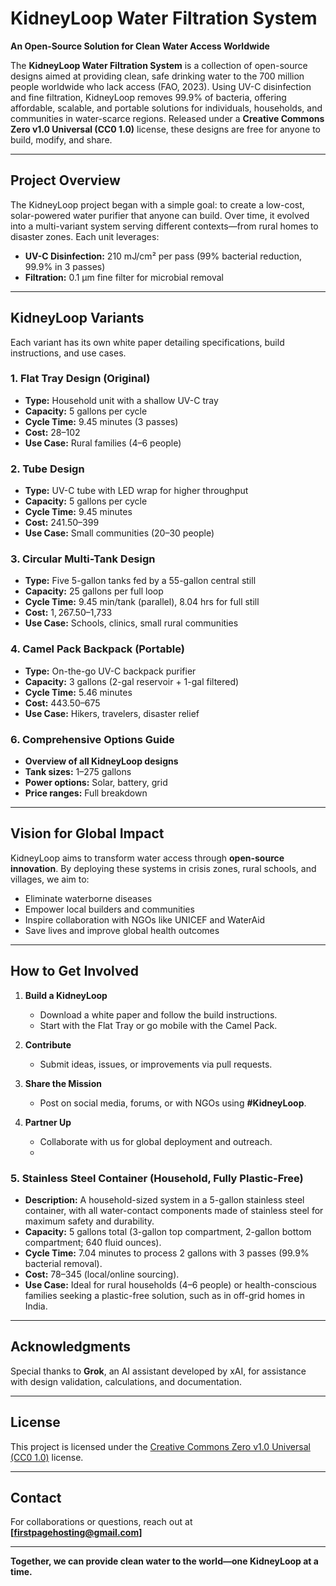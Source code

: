 # KidneyLoop Water Filtration System



**An Open-Source Solution for Clean Water Access Worldwide**

The **KidneyLoop Water Filtration System** is a collection of open-source designs aimed at providing clean, safe drinking water to the 700 million people worldwide who lack access (FAO, 2023). Using UV-C disinfection and fine filtration, KidneyLoop removes 99.9% of bacteria, offering affordable, scalable, and portable solutions for individuals, households, and communities in water-scarce regions. Released under a **Creative Commons Zero v1.0 Universal (CC0 1.0)** license, these designs are free for anyone to build, modify, and share.

---

## Project Overview

The KidneyLoop project began with a simple goal: to create a low-cost, solar-powered water purifier that anyone can build. Over time, it evolved into a multi-variant system serving different contexts—from rural homes to disaster zones. Each unit leverages:

- **UV-C Disinfection:** 210 mJ/cm² per pass (99% bacterial reduction, 99.9% in 3 passes)
- **Filtration:** 0.1 μm fine filter for microbial removal

---

## KidneyLoop Variants

Each variant has its own white paper detailing specifications, build instructions, and use cases.

### 1. Flat Tray Design (Original)
- **Type:** Household unit with a shallow UV-C tray
- **Capacity:** 5 gallons per cycle
- **Cycle Time:** 9.45 minutes (3 passes)
- **Cost:** $28–$102
- **Use Case:** Rural families (4–6 people)


### 2. Tube Design
- **Type:** UV-C tube with LED wrap for higher throughput
- **Capacity:** 5 gallons per cycle
- **Cycle Time:** 9.45 minutes
- **Cost:** $241.50–$399
- **Use Case:** Small communities (20–30 people)

### 3. Circular Multi-Tank Design
- **Type:** Five 5-gallon tanks fed by a 55-gallon central still
- **Capacity:** 25 gallons per full loop
- **Cycle Time:** 9.45 min/tank (parallel), 8.04 hrs for full still
- **Cost:** $1,267.50–$1,733
- **Use Case:** Schools, clinics, small rural communities


### 4. Camel Pack Backpack (Portable)
- **Type:** On-the-go UV-C backpack purifier
- **Capacity:** 3 gallons (2-gal reservoir + 1-gal filtered)
- **Cycle Time:** 5.46 minutes
- **Cost:** $443.50–$675
- **Use Case:** Hikers, travelers, disaster relief



### 6. Comprehensive Options Guide
- **Overview of all KidneyLoop designs**
- **Tank sizes:** 1–275 gallons
- **Power options:** Solar, battery, grid
- **Price ranges:** Full breakdown


---

## Vision for Global Impact

KidneyLoop aims to transform water access through **open-source innovation**. By deploying these systems in crisis zones, rural schools, and villages, we aim to:

- Eliminate waterborne diseases
- Empower local builders and communities
- Inspire collaboration with NGOs like UNICEF and WaterAid
- Save lives and improve global health outcomes

---

## How to Get Involved

1. **Build a KidneyLoop**
   - Download a white paper and follow the build instructions.
   - Start with the Flat Tray or go mobile with the Camel Pack.

2. **Contribute**
   - Submit ideas, issues, or improvements via pull requests.

3. **Share the Mission**
   - Post on social media, forums, or with NGOs using **#KidneyLoop**.

4. **Partner Up**
   - Collaborate with us for global deployment and outreach.
   - 
### 5. Stainless Steel Container (Household, Fully Plastic-Free)
- **Description:** A household-sized system in a 5-gallon stainless steel container, with all water-contact components made of stainless steel for maximum safety and durability.
- **Capacity:** 5 gallons total (3-gallon top compartment, 2-gallon bottom compartment; 640 fluid ounces).
- **Cycle Time:** 7.04 minutes to process 2 gallons with 3 passes (99.9% bacterial removal).
- **Cost:** $78–$345 (local/online sourcing).
- **Use Case:** Ideal for rural households (4–6 people) or health-conscious families seeking a plastic-free solution, such as in off-grid homes in India.

---

## Acknowledgments

Special thanks to **Grok**, an AI assistant developed by xAI, for assistance with design validation, calculations, and documentation.

---

## License

This project is licensed under the [Creative Commons Zero v1.0 Universal (CC0 1.0)](https://creativecommons.org/publicdomain/zero/1.0/) license.

---

## Contact

For collaborations or questions, reach out at **[firstpagehosting@gmail.com]**

---

**Together, we can provide clean water to the world—one KidneyLoop at a time.**
